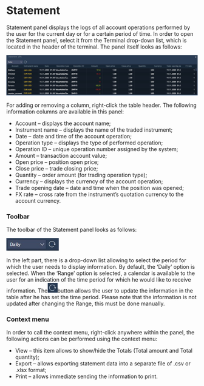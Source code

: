 # Statement

Statement panel displays the logs of all account operations performed by the user for the current day or for a certain period of time. In order to open the Statement panel, select it from the Terminal drop-down list, which is located in the header of the terminal. The panel itself looks as follows:

![](../../.gitbook/assets/screenshot_1%20%283%29.jpg)

For adding or removing a column, right-click the table header. The following information columns are available in this panel:

* Account – displays the account name;
* Instrument name – displays the name of the traded instrument;
* Date – date and time of the account operation;
* Operation type – displays the type of performed operation;
* Operation ID – unique operation number assigned by the system;
* Amount – transaction account value;
* Open price – position open price;
* Close price – trade closing price;
* Quantity – order amount \(for trading operation type\);
* Currency – displays the currency of the account operation;
* Trade opening date – date and time when the position was opened;
* FX rate – cross rate from the instrument’s quotation currency to the account currency.

### Toolbar

The toolbar of the Statement panel looks as follows:  


![](../../.gitbook/assets/screenshot_2%20%283%29.jpg)

In the left part, there is a drop-down list allowing to select the period for which the user needs to display information. By default, the ‘Daily’ option is selected. When the ‘Range’ option is selected, a calendar is available to the user for an indication of the time period for which he would like to receive information. The![](../../.gitbook/assets/screenshot_3%20%285%29.jpg)button allows the user to update the information in the table after he has set the time period. Please note that the information is not updated after changing the Range, this must be done manually.

### Context menu

In order to call the context menu, right-click anywhere within the panel, the following actions can be performed using the context menu:

* View – this item allows to show/hide the Totals \(Total amount and Total quantity\);
* Export – allows exporting statement data into a separate file of .csv or .xlsx format;
* Print – allows immediate sending the information to print.





